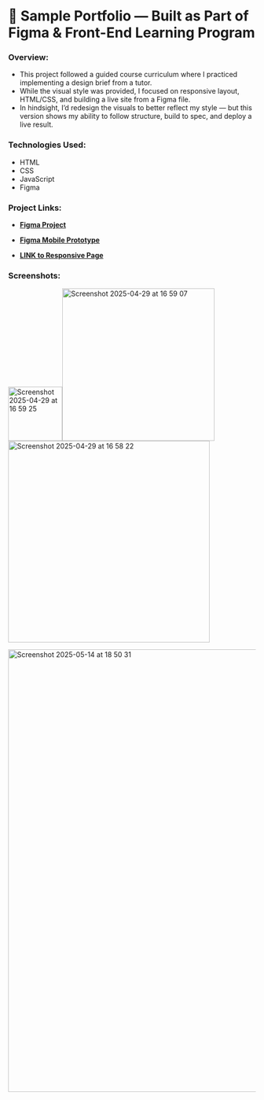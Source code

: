 # 💼 Sample Portfolio — Built as Part of Figma & Front-End Learning Program

### Overview:
- This project followed a guided course curriculum where I practiced implementing a design brief from a tutor.
- While the visual style was provided, I focused on responsive layout, HTML/CSS, and building a live site from a Figma file.
- In hindsight, I’d redesign the visuals to better reflect my style — but this version shows my ability to follow structure, build to spec, and deploy a live result.

### Technologies Used:
- HTML
- CSS
- JavaScript
- Figma

### Project Links: 

- [**Figma Project**](https://www.figma.com/design/EVdgivg9Nz12JI5q6i0ECV/MyPortfolio?node-id=0-1&t=Bsyub1UpKUukQDR7-1)

- [**Figma Mobile Prototype**](https://www.figma.com/proto/EVdgivg9Nz12JI5q6i0ECV/MyPortfolio?node-id=39-967&p=f&t=chj3dTZFTtzEDr1R-1&scaling=scale-down&content-scaling=fixed&page-id=39%3A964&starting-point-node-id=39%3A967)

- [**LINK to Responsive Page**](https://helinajarvesaar.github.io/Sample_Portfolio/)


### Screenshots:

<img width="110" alt="Screenshot 2025-04-29 at 16 59 25" src="https://github.com/user-attachments/assets/51f4912d-7e14-45fb-a55b-bcad2492db58" /><img width="310" alt="Screenshot 2025-04-29 at 16 59 07" src="https://github.com/user-attachments/assets/9a6f0ac1-b0b0-4172-bd31-0b115c61079c" /><img width="410" alt="Screenshot 2025-04-29 at 16 58 22" src="https://github.com/user-attachments/assets/a13d19e3-96f4-46bd-8828-72a6d1b8821d" />

<img width="900" alt="Screenshot 2025-05-14 at 18 50 31" src="https://github.com/user-attachments/assets/12fbf6bd-23db-46c0-91be-5f9526671a59" />
